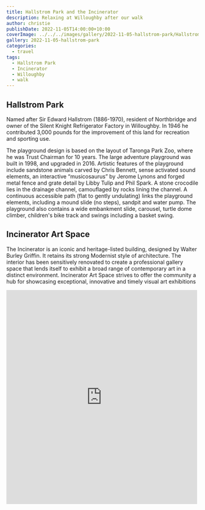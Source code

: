 ```yaml
---
title: Hallstrom Park and the Incinerator
description: Relaxing at Willoughby after our walk
author: christie
publishDate: 2022-11-05T14:00:00+10:00
coverImage: ../../../images/gallery/2022-11-05-hallstrom-park/Hallstrom Park (2).jpeg
gallery: 2022-11-05-hallstrom-park
categories:
  - travel
tags:
  - Hallstrom Park
  - Incinerator
  - Willoughby
  - walk
---
```


## Hallstrom Park

Named after Sir Edward Hallstrom (1886-1970), resident of Northbridge and owner of the Silent Knight Refrigerator Factory in Willoughby. In 1946 he contributed 3,000 pounds for the improvement of this land for recreation and sporting use.

The playground design is based on the layout of Taronga Park Zoo, where he was Trust Chairman for 10 years. The large adventure playground was built in 1998, and upgraded in 2016. Artistic features of the playground include sandstone animals carved by Chris Bennett, sense activated sound elements, an interactive “musicosaurus” by Jerome Lynons and forged metal fence and grate detail by Libby Tulip and Phil Spark. A stone crocodile lies in the drainage channel, camouflaged by rocks lining the channel. A continuous accessible path (flat to gently undulating) links the playground elements, including a mound slide (no steps), sandpit and water pump. The playground also contains a wide embankment slide, carousel, turtle dome climber, children's bike track and swings including a basket swing.

## Incinerator Art Space

The Incinerator is an iconic and heritage-listed building, designed by Walter Burley Griffin. It retains its strong Modernist style of architecture. The interior has been sensitively renovated to create a professional gallery space that lends itself to exhibit a broad range of contemporary art in a distinct environment. Incinerator Art Space strives to offer the community a hub for showcasing exceptional, innovative and timely visual art exhibitions

<iframe src="https://www.facebook.com/plugins/post.php?href=https%3A%2F%2Fwww.facebook.com%2Fchris1.tham%2Fposts%2Fpfbid0283tPfS6YzV8dMzd3WMk6mimGnC3MVZmt6neShTBZoirV6HmkCjnBrpS6i56xFqYXl&show_text=true&width=500" width="500" height="562" style="border:none;overflow:hidden" scrolling="no" frameborder="0" allowfullscreen="true" allow="autoplay; clipboard-write; encrypted-media; picture-in-picture; web-share"></iframe>
